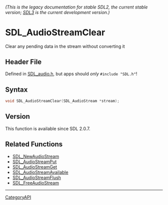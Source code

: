 ###### (This is the legacy documentation for stable SDL2, the current stable version; [SDL3](https://wiki.libsdl.org/SDL3/) is the current development version.)
# SDL_AudioStreamClear

Clear any pending data in the stream without converting it 

## Header File

Defined in [SDL_audio.h](https://github.com/libsdl-org/SDL/blob/SDL2/include/SDL_audio.h), but apps should _only_ `#include "SDL.h"`!

## Syntax

```c
void SDL_AudioStreamClear(SDL_AudioStream *stream);

```

## Version

This function is available since SDL 2.0.7.

## Related Functions

* [SDL_NewAudioStream](SDL_NewAudioStream)
* [SDL_AudioStreamPut](SDL_AudioStreamPut)
* [SDL_AudioStreamGet](SDL_AudioStreamGet)
* [SDL_AudioStreamAvailable](SDL_AudioStreamAvailable)
* [SDL_AudioStreamFlush](SDL_AudioStreamFlush)
* [SDL_FreeAudioStream](SDL_FreeAudioStream)

----
[CategoryAPI](CategoryAPI)

